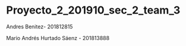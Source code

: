 # Proyecto_2_201910_sec_2_team_3

Andres Benitez- 201812815

Mario Andrés Hurtado Sáenz - 201813888
